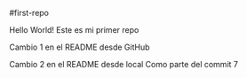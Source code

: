 #first-repo

Hello World!
Este es mi primer repo

Cambio 1 en el README desde GitHub

Cambio 2 en el README desde local
Como parte del commit 7
